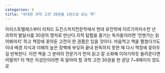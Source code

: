 ```yaml
---
categories: b
title: "위대한 과학 고전 30권을 1권으로 읽는 책"
---
```

아리스토텔레스부터 리처드 도킨스까지천문학에서 현대 유전학에 이르기까지수천 년 과학의 발달사를 30권의 명저로 만난다.지적 탐험을 즐기는 독자들이라면 &lsquo;언젠가는 읽어봐야지&rsquo; 하고 책장에 꽂아둔 고전이 한 권쯤은 있을 것이다. 마음먹고 책을 펼쳤다가도 이내 배경 지식과 이해의 높은 장벽에 부딪혀 끝내 완독하지 못한 채 다시 책장에 꽂아두길 반복한다. 이런 책을 그 분야의 전문가가 먼저 읽고 잘 소화해 이야기하듯 들려준다면 어떨까? 이 책은 지성인이라면 꼭 알아야 할 과학 고전 30권을 한 권당 7~8페이지 정도로